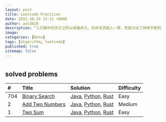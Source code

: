 ```yaml
---
layout: post
title: Leetcode Practices
date: 2022-10-24 13:12 +0800
author: aold619
description: “人们眼中的天才之所以卓越非凡，并非天资超人一等，而是付出了持续不断的努力。1万小时的锤炼是任何人从平凡变成世界级大师的必要条件。”
image:
categories: [Note]
tags: [algorithm, leetcode]
published: true
sitemap: false
---
```

#

## solved problems

| #    | Title | Solution | Difficulty |
| :--- | :---  | :---     | :---       |
| 704 | [Binary Search](https://leetcode.cn/problems/binary-search/) | [Java](https://github.com/aold619/leetcode/blob/main/java/src/main/java/algorithm/BinarySearch.java), [Python](https://github.com/aold619/leetcode/blob/main/python/src/binary_search.py), [Rust](https://github.com/aold619/leetcode/blob/main/rust/src/algorithm/binary_search.rs) | Easy |
| 2 | [Add Two Numbers](https://leetcode.cn/problems/add-two-numbers/) | [Java](https://github.com/aold619/leetcode/blob/main/java/src/main/java/algorithm/AddTwoNumbers.java), [Python](https://github.com/aold619/leetcode/blob/main/python/src/add_two_nums.py), [Rust](https://github.com/aold619/leetcode/blob/main/rust/src/algorithm/add_two_numbers.rs) | Medium |
| 1 | [Two Sum](https://leetcode.cn/problems/two-sum/) | [Java](https://github.com/aold619/leetcode/blob/main/java/src/main/java/algorithm/TwoSum.java), [Python](https://github.com/aold619/leetcode/blob/main/python/src/two_sum.py), [Rust](https://github.com/aold619/leetcode/blob/main/rust/src/algorithm/two_sum.rs) | Easy |

